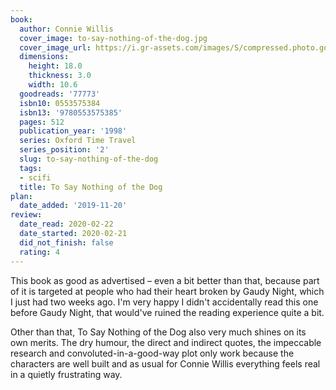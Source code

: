 ```yaml
---
book:
  author: Connie Willis
  cover_image: to-say-nothing-of-the-dog.jpg
  cover_image_url: https://i.gr-assets.com/images/S/compressed.photo.goodreads.com/books/1469410460l/77773._SY160_.jpg
  dimensions:
    height: 18.0
    thickness: 3.0
    width: 10.6
  goodreads: '77773'
  isbn10: 0553575384
  isbn13: '9780553575385'
  pages: 512
  publication_year: '1998'
  series: Oxford Time Travel
  series_position: '2'
  slug: to-say-nothing-of-the-dog
  tags:
  - scifi
  title: To Say Nothing of the Dog
plan:
  date_added: '2019-11-20'
review:
  date_read: 2020-02-22
  date_started: 2020-02-21
  did_not_finish: false
  rating: 4
---
```


This book as good as advertised – even a bit better than that, because part of it is targeted at people who had their heart broken by Gaudy Night, which I just had two weeks ago. I'm very happy I didn't accidentally read this one before Gaudy Night, that would've ruined the reading experience quite a bit.

Other than that, To Say Nothing of the Dog also very much shines on its own merits. The dry humour, the direct and indirect quotes, the impeccable research and convoluted-in-a-good-way plot only work because the characters are well built and as usual for Connie Willis everything feels real in a quietly frustrating way.
